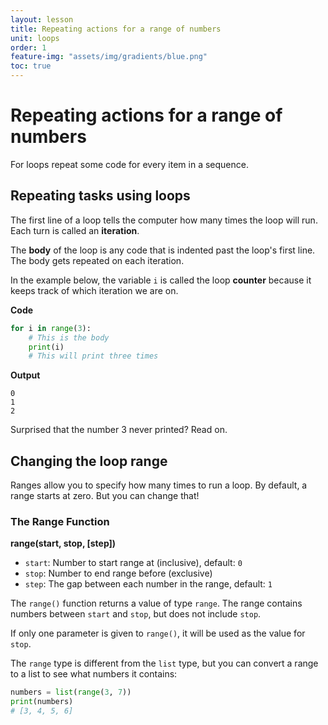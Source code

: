 ```yaml
---
layout: lesson
title: Repeating actions for a range of numbers
unit: loops
order: 1
feature-img: "assets/img/gradients/blue.png"
toc: true
---
```


# Repeating actions for a range of numbers

For loops repeat some code for every item in a sequence.

## Repeating tasks using loops

The first line of a loop tells the computer how many times the loop will run. Each turn is called an **iteration**.

The **body** of the loop is any code that is indented past the loop's first line. The body gets repeated on each iteration.

In the example below, the variable `i` is called the loop **counter** because it keeps track of which iteration we are on.

**Code**

```python
for i in range(3):
    # This is the body
    print(i)
    # This will print three times
```

**Output**

```
0
1
2
```

Surprised that the number 3 never printed? Read on.

## Changing the loop range

Ranges allow you to specify how many times to run a loop. By default, a range starts at zero. But you can change that!

### The Range Function

**range(start, stop, [step])**

- `start`: Number to start range at (inclusive), default: `0`
- `stop`: Number to end range before (exclusive)
- `step`: The gap between each number in the range, default: `1`

The `range()` function returns a value of type `range`. The range contains numbers between `start` and `stop`, but does not include `stop`.

If only one parameter is given to `range()`, it will be used as the value for `stop`.

The `range` type is different from the `list` type, but you can convert a range to a list to see what numbers it contains:

```python
numbers = list(range(3, 7))
print(numbers)
# [3, 4, 5, 6]
```
